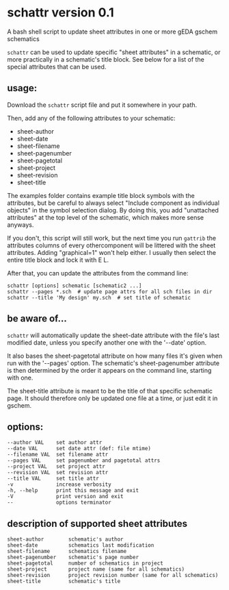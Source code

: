 schattr version 0.1
===================

A bash shell script to update sheet attributes in one or more gEDA gschem schematics

`schattr` can be used to update specific "sheet attributes" in a schematic, or more practically in a schematic's title block. See below for a list of the special attributes that can be used.

usage:
------

Download the `schattr` script file and put it somewhere in your path.

Then, add any of the following attributes to your schematic:

  * sheet-author
  * sheet-date
  * sheet-filename
  * sheet-pagenumber
  * sheet-pagetotal
  * sheet-project
  * sheet-revision
  * sheet-title

The examples folder contains example title block symbols with the attributes, but be careful to always select "Include component as individual objects" in the symbol selection dialog. By doing this, you add "unattached attributes" at the top level of the schematic, which makes more sense anyways.

If you don't, this script will still work, but the next time you run `gattrib` the attributes columns of every othercomponent will be littered with the sheet attributes. Adding "graphical=1" won't help either. I usually then select the entire title block and lock it with E L.

After that, you can update the attributes from the command line:

    schattr [options] schematic [schematic2 ...]
    schattr --pages *.sch  # update page attrs for all sch files in dir
    schattr --title 'My design' my.sch  # set title of schematic

be aware of...
--------------

`schattr` will automatically update the sheet-date attribute with the file's last modified date, unless you specify another one with the '--date' option.

It also bases the sheet-pagetotal attribute on how many files it's given when run with the '--pages' option. The schematic's sheet-pagenumber attribute is then determined by the order it appears on the command line, starting with one.

The sheet-title attribute is meant to be the title of that specific schematic page. It should therefore only be updated one file at a time, or just edit it in gschem.

options:
--------

    --author VAL    set author attr 
    --date VAL      set date attr (def: file mtime)
    --filename VAL  set filename attr 
    --pages VAL     set pagenumber and pagetotal attrs
    --project VAL   set project attr 
    --revision VAL  set revision attr 
    --title VAL     set title attr 
    -v              increase verbosity
    -h, --help      print this message and exit
    -V              print version and exit
    --              options terminator

description of supported sheet attributes
-----------------------------------------

    sheet-author        schematic's author
    sheet-date          schematics last modification
    sheet-filename      schematics filename
    sheet-pagenumber    schematic's page number
    sheet-pagetotal     number of schematics in project
    sheet-project       project name (same for all schematics)
    sheet-revision      project revision number (same for all schematics)
    sheet-title         schematic's title

